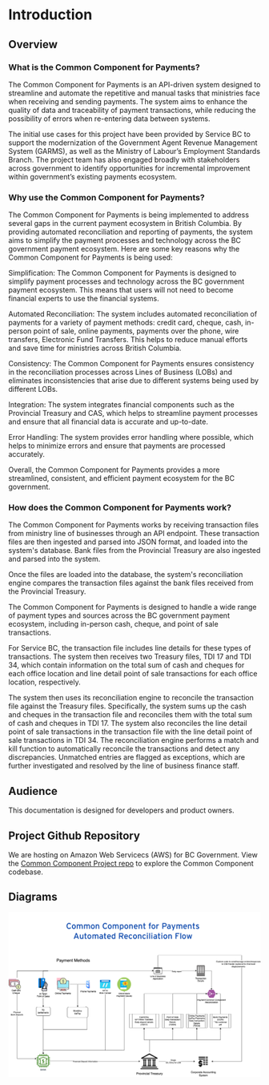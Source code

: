 # Introduction

## Overview
### What is the Common Component for Payments?

The Common Component for Payments is an API-driven system designed to streamline and automate the repetitive and manual tasks that ministries face when receiving and sending payments. The system aims to enhance the quality of data and traceability of payment transactions, while reducing the possibility of errors when re-entering data between systems.

The initial use cases for this project have been provided by Service BC to support the modernization of the Government Agent Revenue Management System (GARMS), as well as the Ministry of Labour’s Employment Standards Branch. The project team has also engaged broadly with stakeholders across government to identify opportunities for incremental improvement within government’s existing payments ecosystem.

### Why use the Common Component for Payments?
The Common Component for Payments is being implemented to address several gaps in the current payment ecosystem in British Columbia. By providing automated reconciliation and reporting of payments, the system aims to simplify the payment processes and technology across the BC government payment ecosystem. Here are some key reasons why the Common Component for Payments is being used:

Simplification: The Common Component for Payments is designed to simplify payment processes and technology across the BC government payment ecosystem. This means that users will not need to become financial experts to use the financial systems.

Automated Reconciliation: The system includes automated reconciliation of payments for a variety of payment methods: credit card, cheque, cash, in-person point of sale, online payments, payments over the phone, wire transfers, Electronic Fund Transfers. This helps to reduce manual efforts and save time for ministries across British Columbia.

Consistency: The Common Component for Payments ensures consistency in the reconciliation processes across Lines of Business (LOBs) and eliminates inconsistencies that arise due to different systems being used by different LOBs.

Integration: The system integrates financial components such as the Provincial Treasury and CAS, which helps to streamline payment processes and ensure that all financial data is accurate and up-to-date.

Error Handling: The system provides error handling where possible, which helps to minimize errors and ensure that payments are processed accurately.

Overall, the Common Component for Payments provides a more streamlined, consistent, and efficient payment ecosystem for the BC government.

### How does the Common Component for Payments work?
The Common Component for Payments works by receiving transaction files from ministry line of businesses through an API endpoint. These transaction files are then ingested and parsed into JSON format, and loaded into the system's database. Bank files from the Provincial Treasury are also ingested and parsed into the system.

Once the files are loaded into the database, the system's reconciliation engine compares the transaction files against the bank files received from the Provincial Treasury. 

The Common Component for Payments is designed to handle a wide range of payment types and sources across the BC government payment ecosystem, including in-person cash, cheque, and point of sale transactions.

For Service BC, the transaction file includes line details for these types of transactions. The system then receives two Treasury files, TDI 17 and TDI 34, which contain information on the total sum of cash and cheques for each office location and line detail point of sale transactions for each office location, respectively.

The system then uses its reconciliation engine to reconcile the transaction file against the Treasury files. Specifically, the system sums up the cash and cheques in the transaction file and reconciles them with the total sum of cash and cheques in TDI 17. The system also reconciles the line detail point of sale transactions in the transaction file with the line detail point of sale transactions in TDI 34. The reconciliation engine performs a match and kill function to automatically reconcile the transactions and detect any discrepancies. Unmatched entries are flagged as exceptions, which are further investigated and resolved by the line of business finance staff.

## Audience
This documentation is designed for developers and product owners.

## Project Github Repository
We are hosting on Amazon Web Servicecs (AWS) for BC Government.
View the
<a href="https://github.com/bcgov/PaymentCommonComponent" title="Common Component">Common Component Project repo</a> to explore the Common Component codebase.


## Diagrams

![Auotmated Reconciliation Diagram](../images/recon.png?raw=true "Reconciliation Diagram")
